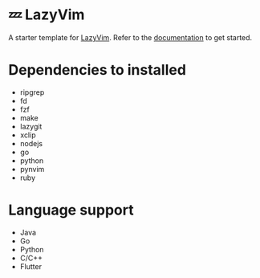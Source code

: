 # 💤 LazyVim

A starter template for [LazyVim](https://github.com/LazyVim/LazyVim).
Refer to the [documentation](https://lazyvim.github.io/installation) to get started.

# Dependencies to installed

- ripgrep
- fd
- fzf
- make
- lazygit
- xclip
- nodejs
- go
- python
- pynvim
- ruby

# Language support

- Java
- Go
- Python
- C/C++
- Flutter

